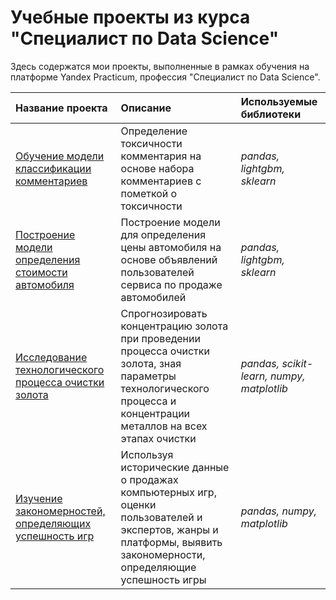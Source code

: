 # Учебные проекты из курса "Специалист по Data Science"
Здесь содержатся мои проекты, выполненные в рамках обучения на платформе Yandex Practicum, профессия "Специалист по Data Science".

| Название проекта | Описание | Используемые библиотеки | 
| :---------------------- | :---------------------- | :---------------------- |
| [Обучение модели классификации комментариев](https://github.com/KorenkovDaniil/Study_projects/tree/main/Wikishop) | Определение токсичности комментария на основе набора комментариев с пометкой о токсичности| *pandas, lightgbm, sklearn* |
| [Построение модели определения стоимости автомобиля](https://github.com/KorenkovDaniil/Study_projects/tree/main/Chislenie_metody) | Построение модели для определения цены автомобиля на основе объявлений пользователей сервиса по продаже автомобилей| *pandas, lightgbm, sklearn* |
| [Исследование технологического процесса очистки золота](https://github.com/KorenkovDaniil/Study_projects/tree/main/Gold_recovery) | Спрогнозировать концентрацию золота при проведении процесса очистки золота, зная параметры технологического процесса и концентрации металлов на всех этапах очистки | *pandas, scikit-learn, numpy, matplotlib* |
| [Изучение закономерностей, определяющих успешность игр](https://github.com/KorenkovDaniil/Study_projects/tree/main/Games_success) | Используя исторические данные о продажах компьютерных игр, оценки пользователей и экспертов, жанры и платформы, выявить закономерности, определяющие успешность игры | *pandas, numpy, matplotlib* |
